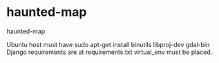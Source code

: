 haunted-map
===========

haunted-map

Ubuntu host must have sudo apt-get install binutils libproj-dev gdal-bin
Django requirements are at requirements.txt
virtual_env must be placed.
